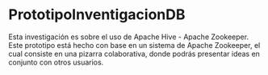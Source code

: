 # PrototipoInventigacionDB

Esta investigación es sobre el uso de Apache Hive - Apache Zookeeper.
Este prototipo está hecho con base en un sistema de Apache Zookeeper, el cual consiste en una pizarra colaborativa, donde podrás presentar ideas en conjunto con otros usuarios.
